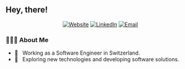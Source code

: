 ## Hey, there!

<p align="center">
<a href="https://simonisler.ch/"><img alt="Website" src="https://img.shields.io/badge/Website-simonisler.ch-blue?style=flat-square&logo=google-chrome"></a>
<a href="https://www.linkedin.com/in/simon-isler-940279166/"><img alt="LinkedIn" src="https://img.shields.io/badge/LinkedIn-Simon%20Isler-blue?style=flat-square&logo=linkedin"></a>
<a href="mailto:mail@simonisler.ch"><img alt="Email" src="https://img.shields.io/badge/Email-mail@simonisler.ch-blue?style=flat-square&logo=gmail"></a>
</p>

### 👨🏻‍💻 About Me

- 💼 &nbsp; Working as a Software Engineer in Switzerland.
- 🔭 &nbsp; Exploring new technologies and developing software solutions.
